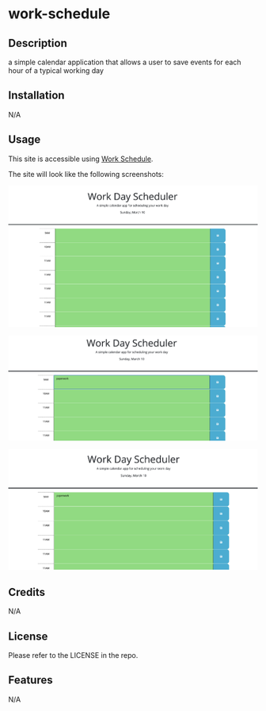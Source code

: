 # work-schedule

## Description

a simple calendar application that allows a user to save events for each hour of a typical working day

## Installation

N/A

## Usage

This site is accessible using [Work Schedule](https://savannahjk02.github.io/work-schedule/).

The site will look like the following screenshots:

![work schedule screenshot 1](/assets/Screenshot%202024-03-10%20at%205.38.31%20AM.png)

![work schedule screenshot 2](/assets/Screenshot%202024-03-10%20at%205.39.12%20AM.png)

![work schedule screenshot 3](/assets/Screenshot%202024-03-10%20at%205.39.34%20AM.png)

## Credits

N/A

## License

Please refer to the LICENSE in the repo.

## Features

N/A

